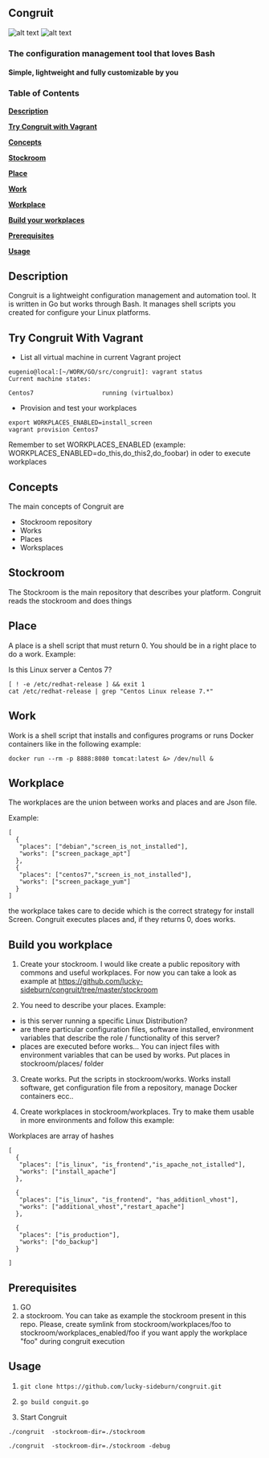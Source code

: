 ## Congruit

![alt text](https://github.com/lucky-sideburn/congruit/blob/master/img/logo.png "Tux1")
![alt text](https://github.com/lucky-sideburn/congruit/blob/master/img/logo.png "Tux2")

### The configuration management tool that loves Bash
#### Simple, lightweight and fully customizable by you

### Table of Contents

**[Description](#description)**

**[Try Congruit with Vagrant](#try-conguit-with-vagrant)**

**[Concepts](#concepts)**

**[Stockroom](#stockroom)**

**[Place](#place)**

**[Work](#work)**

**[Workplace](#workplace)**

**[Build your workplaces](#build-your-workplaces)**

**[Prerequisites](#prerequisites)**

**[Usage](#usage)**

## Description
Congruit is a lightweight configuration management and automation tool. It is written in Go but works through Bash. It manages shell scripts you created for configure your Linux platforms.

## Try Congruit With Vagrant

* List all virtual machine in current Vagrant project

```
eugenio@local:[~/WORK/GO/src/congruit]: vagrant status
Current machine states:

Centos7                   running (virtualbox)
```

* Provision and test your workplaces

```
export WORKPLACES_ENABLED=install_screen
vagrant provision Centos7
```

Remember to set WORKPLACES_ENABLED (example: WORKPLACES_ENABLED=do_this,do_this2,do_foobar) in oder to execute workplaces

## Concepts
The main concepts of Congruit are

* Stockroom repository
* Works
* Places
* Worksplaces

## Stockroom
The Stockroom is the main repository that describes your platform. Congruit reads the stockroom and does things

## Place
A place is a shell script that must return 0. You should be in a right place to do a work.
Example:

Is this Linux server a Centos 7?

```
[ ! -e /etc/redhat-release ] && exit 1
cat /etc/redhat-release | grep "Centos Linux release 7.*"
```

## Work
Work is a shell script that installs and configures programs or runs Docker containers like in the following example:

```
docker run --rm -p 8888:8080 tomcat:latest &> /dev/null &
```

## Workplace
The workplaces are the union between works and places and are Json file.

Example:

```
[
  {
   "places": ["debian","screen_is_not_installed"],
   "works": ["screen_package_apt"]
  },
  {
   "places": ["centos7","screen_is_not_installed"],
   "works": ["screen_package_yum"]
  }
]
```
the workplace takes care to decide which is the correct strategy for install Screen.
Congruit executes places and, if they returns 0, does works.

## Build you workplace
1. Create your stockroom. I would like create a public repository with commons and useful workplaces. For now you can take a look as example at https://github.com/lucky-sideburn/congruit/tree/master/stockroom

2. You need to describe your places. Example:
  * is this server running a specific Linux Distribution?
  * are there particular configuration files, software installed, environment variables that describe the role / functionality of this server?
  * places are executed before works... You can inject files with environment variables that can be used by works.
  Put places in stockroom/places/ folder

3. Create works. Put the scripts in stockroom/works. Works install software, get configuration file from a repository, manage Docker containers ecc..

4. Create workplaces in stockroom/workplaces. Try to make them usable in more environments and follow this example:

Workplaces are array of hashes
```
[
  {
   "places": ["is_linux", "is_frontend","is_apache_not_istalled"],
   "works": ["install_apache"]
  },

  {
   "places": ["is_linux", "is_frontend", "has_additionl_vhost"],
   "works": ["additional_vhost","restart_apache"]
  },

  {
   "places": ["is_production"],
   "works": ["do_backup"]
  }

]
```

## Prerequisites
1. GO
2. a stockroom. You can take as example the stockroom present in this repo. Please, create symlink from stockroom/workplaces/foo to stockroom/workplaces_enabled/foo if you want apply the workplace "foo" during congruit execution


## Usage
1. `git clone https://github.com/lucky-sideburn/congruit.git`
2. `go build conguit.go`

3. Start Congruit

`./congruit  -stockroom-dir=./stockroom`

`./congruit  -stockroom-dir=./stockroom -debug`


